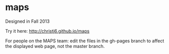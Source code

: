 maps
====
Designed in Fall 2013

Try it here: http://christj6.github.io/maps

For people on the MAPS team: edit the files in the gh-pages branch to affect the displayed web page, not the master branch.
